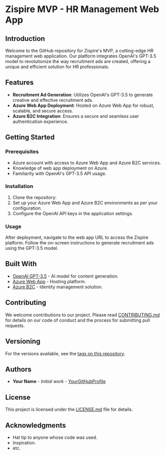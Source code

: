 # Zispire MVP - HR Management Web App

## Introduction
Welcome to the GitHub repository for Zispire's MVP, a cutting-edge HR management web application. Our platform integrates OpenAI's GPT-3.5 model to revolutionize the way recruitment ads are created, offering a unique and efficient solution for HR professionals.

## Features
- **Recruitment Ad Generation**: Utilizes OpenAI's GPT-3.5 to generate creative and effective recruitment ads.
- **Azure Web App Deployment**: Hosted on Azure Web App for robust, scalable, and secure access.
- **Azure B2C Integration**: Ensures a secure and seamless user authentication experience.

## Getting Started
### Prerequisites
- Azure account with access to Azure Web App and Azure B2C services.
- Knowledge of web app deployment on Azure.
- Familiarity with OpenAI's GPT-3.5 API usage.

### Installation
1. Clone the repository:
2. Set up your Azure Web App and Azure B2C environments as per your configuration.
3. Configure the OpenAI API keys in the application settings.

### Usage
After deployment, navigate to the web app URL to access the Zispire platform. Follow the on-screen instructions to generate recruitment ads using the GPT-3.5 model.

## Built With
- [OpenAI GPT-3.5](https://openai.com/gpt-3.5/) - AI model for content generation.
- [Azure Web App](https://azure.microsoft.com/en-us/services/app-service/web/) - Hosting platform.
- [Azure B2C](https://azure.microsoft.com/en-us/services/active-directory-b2c/) - Identity management solution.

## Contributing
We welcome contributions to our project. Please read [CONTRIBUTING.md](link-to-contributing-file) for details on our code of conduct and the process for submitting pull requests.

## Versioning
For the versions available, see the [tags on this repository](link-to-tags).

## Authors
- **Your Name** - *Initial work* - [YourGitHubProfile](link-to-profile)

## License
This project is licensed under the [LICENSE.md](link-to-license-file) file for details.

## Acknowledgments
- Hat tip to anyone whose code was used.
- Inspiration.
- etc.
